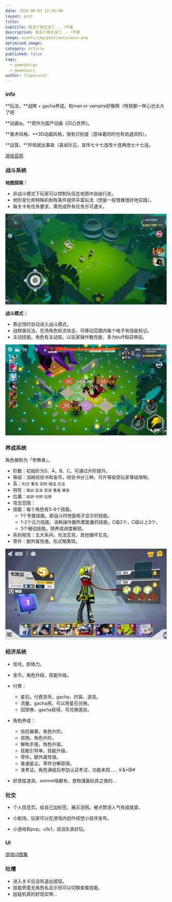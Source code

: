 ```yaml
---
date: 2020-06-03 12:26:40
layout: post
title: 
subtitle: 我没了我又没了...（不是
description: 我没了我又没了...（不是
image: assets/img/post/aotu/aotu.png
optimized_image: 
category: article
published: false
tags:
  - gamedesign
  - gamediary
author: llapuras13
---
```


### info

**玩法。**战棋 + gacha养成。和man or vampire好像啊（特效都一样心也太大了吧

**动画ip。**原作为国产动画《凹凸世界》。

**美术风格。**3D动画风格，很有识别度（意味着同时也有劝退风险）。

**运营。**开局就出事故（喜闻乐见，宣传七十七连改十连再改七十七连。

[游戏官网](https://aotu.7doc.com.cn/home.html)

### 战斗系统

**地图探索：**
- 非战斗模式下玩家可以控制队伍在地图中自由行走。
- 地形变化和特殊机制有条件提供丰富玩法（但是一般很难很好地实践）。
- 每关卡有任务要求，需完成所有任务方可通关。

![](/assets/img/post/aotu/2.jpg)

**战斗模式：**
- 靠近怪时自动进入战斗模式。
- 战棋类玩法，在场角色轮流攻击，可移动范围内每个格子有技能标记。
- 主动技能。角色有主动技，以玩家操作数充能，多为buff和召唤技。

![](/assets/img/post/aotu/1.png)

### 养成系统

角色被称为「参赛者」。

- 阶数：初始阶为S、A、B、C。可通过升阶提升。
- 等级：消耗经验书和金币。经验书分三种。可升等级受玩家等级限制。
- 系：``利刃`` ``重击`` ``突刺`` ``暗法`` ``光法``
- 特性：``输出`` ``反击`` ``突进`` ``重盾`` ``爆发``
- 位置：``前排`` ``中排`` ``后排``
- 攻击范围：
- 技能：每个角色有5-6个技能。
  - 1个专属技能。即战斗时地面格子显示的技能。
  - 1-2个元力技能。消耗操作数所累能量的技能。C级2个，C级以上3个。
  - 3个被动技能。随养成进度解锁。
- 系别相克：五大系间，光法互克，其他循环互克。
- 零件：额外属性值。形式略繁琐。

![](/assets/img/post/aotu/3.png)

### 经济系统

- 信号。即体力。
- 金币。角色升级、技能升级。

- 付费：
  - 星石。付费货币，gacha、时装、道具。
  - 流量。gacha用。可以用星石兑换。
  - 回馈券。gacha获得，可兑换道具。

- 角色养成：
  - 信任徽章。角色升阶。
  - 信物。角色升阶。
  - 解构手册。角色升级。
  - 技能引导单。技能升级。
  - 零件。额外属性值。
  - 普通星尘。零件分解获得。
  - 准考证。角色满级后参加认证考试，功能未知……￥&*@#

- 好感度道具。emmm啥都有，食物漫画玩具之类的...

### 社交

- 个人信息页。给自己加标签、展示涂鸦。被点赞涨人气有成就拿。

- 小剧场。玩家可以在游戏内创作视觉小说并发布。

- 小游戏和pvp。u1s1，消消乐真好玩。

### UI

[游戏UI图集](https://www.pinterest.com/0lz5u31oywkxqw1/ui-%E5%87%B9%E5%87%B8%E4%B8%96%E7%95%8C/)

### 吐槽

- 进入关卡后没有退出按钮。
- 技能界面无角色名显示但可以切换查看技能。
- 娃娃机真的好现实啊...
